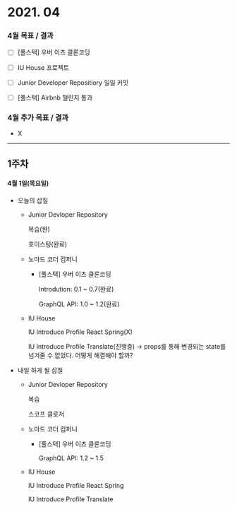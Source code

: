 # 2021. 04

### 4월 목표 / 결과

- [ ] [풀스택] 우버 이츠 클론코딩

- [ ] IU House 프로젝트

- [ ] Junior Developer Repositiory 일일 커밋

- [ ] [풀스택] Airbnb 챌린지 통과

### 4월 추가 목표 / 결과

- X

---

## 1주차

#### 4월 1일(목요일)

- 오늘의 삽질

  - Junior Devloper Repository

    복습(완)

    호이스팅(완료)

  - 노마드 코더 컴퍼니

    - [풀스택] 우버 이츠 클론코딩

      Introdution: 0.1 ~ 0.7(완료)

      GraphQL API: 1.0 ~ 1.2(완료)

  - IU House

    IU Introduce Profile React Spring(X)

    IU Introduce Profile Translate(진행중) -> props를 통해 변경되는 state를 넘겨줄 수 없었다. 어떻게 해결해야 할까?

- 내일 하게 될 삽질

  - Junior Devloper Repository

    복습

    스코프 클로저

  - 노마드 코더 컴퍼니

    - [풀스택] 우버 이츠 클론코딩

      GraphQL API: 1.2 ~ 1.5

  - IU House

    IU Introduce Profile React Spring

    IU Introduce Profile Translate
